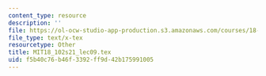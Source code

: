 ```yaml
---
content_type: resource
description: ''
file: https://ol-ocw-studio-app-production.s3.amazonaws.com/courses/18-102-introduction-to-functional-analysis-spring-2021/f5b40c76b46f3392ff9d42b175991005_MIT18_102s21_lec09.tex
file_type: text/x-tex
resourcetype: Other
title: MIT18_102s21_lec09.tex
uid: f5b40c76-b46f-3392-ff9d-42b175991005
---
```

